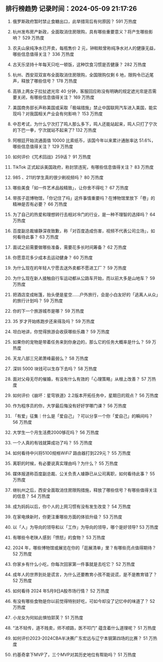 
## 排行榜趋势 记录时间：2024-05-09 21:17:26
  
  1. 俄罗斯政府暂时禁止食糖出口，此举措背后有何原因？ 591 万热度
    
  2. 杭州发布房产新政，全面取消住房限购，具有哪些重要意义？将产生哪些影响？ 529 万热度
    
  3. 农夫山泉纯净水已开卖，每瓶售价 2 元，钟睒睒曾称纯净水对人的健康无益，哪些信息值得关注？ 336 万热度
    
  4. 古天乐坚持十年每天只吃一顿饭，这种饮食习惯是否健康？ 282 万热度
    
  5. 杭州、西安双双宣布全面取消住房限购，全国限购仅剩 6 地，限购令已近尾声，释放了哪些信号？ 178 万热度
    
  6. 高铁上两女子拉扯遮光帘 40 分钟，客服回应称没有明确的规定遮光帘是否需要关闭，有哪些信息值得关注？ 169 万热度
    
  7. 美国商务部长声称美国或采取「极端措施」禁止中国联网汽车进入美国，能实现吗？对我国相关产业会有何影响？ 153 万热度
    
  8. 中忍考试，为什么宁次打了鸣人那么多下，鸣人还能站起来，鸣人只打了宁次的下巴一拳，宁次就站不起来了? 132 万热度
    
  9. 阿根廷开始流通面值 10000 比索纸币，该国今年以来累计通胀率达 51.6%，哪些信息值得关注？ 129 万热度
    
  10. 如何评价《咒术回战》259话？ 91 万热度
    
  11. TikTok 正式起诉美国政府，称封禁违宪，有哪些信息值得关注？ 83 万热度
    
  12. 985 、211的学生真的很少刷视频吗？ 80 万热度
    
  13. 哪些美食「如一件艺术品般精致」，让你舍不得吃？ 67 万热度
    
  14. 带孩子逛博物馆，「你记住了吗」这件事情重要吗？在博物馆里放下「卷」的精神是否有必要？ 66 万热度
    
  15. 为了自己的热爱和理想转行去相对冷门的行业，是一种不理智的选择吗？ 64 万热度
    
  16. 百度副总裁璩静深夜致歉，称「对百度造成伤害，视频不代表公司立场」，如何看待此事？ 63 万热度
    
  17. 面试之前需要做哪些准备，需要花多长时间筹备？ 62 万热度
    
  18. 你愿意花多少成本去运动健身？ 60 万热度
    
  19. 为什么现在的年轻人宁愿去送外卖都不愿进工厂？ 59 万热度
    
  20. 为什么现在新人接触自行车运动都从公路车开始，而以前大多是山地车？ 59 万热度
    
  21. 把酒店变成帐篷，抬头便是星空……户外旅行，会是小白友好的「逃离人从众」的旅行计划吗？ 59 万热度
    
  22. 你的下一个旅游城市是哪？ 59 万热度
    
  23. 35 岁才开始练跑步还来得及吗？ 59 万热度
    
  24. 坦白地讲，你觉得旅游会收获哪些乐趣？ 59 万热度
    
  25. 如果你的宠物是带着任务来到你身边的，那么它的任务大概率是什么？ 59 万热度
    
  26. 天龙八部三兄弟萧峰最弱么？ 58 万热度
    
  27. 深圳 5000 块钱可以生存下去吗？ 58 万热度
    
  28. 面对父母无尽的催婚，有没有什么有效的「心理策略」从根上改善？ 57 万热度
    
  29. 如何评价《崩坏：星穹铁道》2.2版本开拓任务中，星期日的观点？ 56 万热度
    
  30. 作为程序员的你，大学最后悔没有好好学哪门课？ 56 万热度
    
  31. 「有爱」征集｜什么是「爱自己」？可以分享一个你「爱自己」的瞬间吗？ 56 万热度
    
  32. 大学生一个月生活费2000够花吗？ 56 万热度
    
  33. 一个人真的有钱就算成功了吗？ 55 万热度
    
  34. 如何看待中兴将5100规格WiFi7 路由器打到229元？ 55 万热度
    
  35. 离职的时候，有必要说真实理由吗？为什么？ 55 万热度
    
  36. 媒体报道称百度副总裁、公关负责人璩静已从公司离职，如何看待此事？ 55 万热度
    
  37. 继杭州之后，西安全面取消住房限购措施，释放了哪些信号？有哪些值得关注的信息？ 54 万热度
    
  38. 成为妈妈以后，你个人的上网习惯有没有发生改变？ 54 万热度
    
  39. 在家电焕新时，你更注重哪些方面的体验升级？ 53 万热度
    
  40. 以「人」为导向的领导和以「工作」为导向的领导，哪个是好领导? 53 万热度
    
  41. 有哪些令老陕人感到「愤怒」的食物？ 53 万热度
    
  42. 2024 年，哪些博物馆或展览在你的「逛展清单」里？有哪些亮点值得期待？ 52 万热度
    
  43. 你家乡有什么小吃，你每次回家第一件事就是去吃它？ 52 万热度
    
  44. 成年人的世界到处是谎言，为什么还要教育小孩不能说谎，是不是教育错了？ 52 万热度
    
  45. 如何看待 2024 年5月9日A股市场行情？ 52 万热度
    
  46. 有没有哪些食物是你以前觉得特别好吃，可如今却没了记忆中的味道了？ 52 万热度
    
  47. 小龙女为何如此惧怕郭芙？ 51 万热度
    
  48. “法不轻传，道不贱卖，师不顺路，医不叩门” 蕴含着什么道理呢？ 51 万热度
    
  49. 如何评价2023-2024CBA半决赛广东宏远与辽宁本钢第四场的比赛？ 51 万热度
    
  50. 约基奇拿下MVP了，三个MVP对其历史地位有帮助吗？ 51 万热度
    